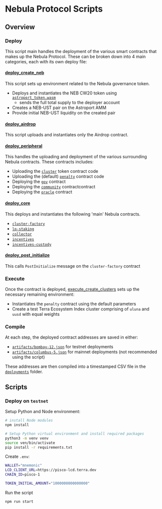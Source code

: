 # Nebula Protocol Scripts

## Overview

### Deploy

This script main handles the deployment of the various smart contracts that makes up the Nebula Protocol. These can be broken down into 4 main categories, each with its own deploy file:

#### [deploy_create_neb](/scripts/deploy/0_deploy_create_neb.ts)

This script sets up environment related to the Nebula governance token.

- Deploys and instantiates the NEB CW20 token using [`astroport_token.wasm`](../artifacts/astro-port_token.wasm)
  - sends the full total supply to the deployer account
- Creates a NEB-UST pair on the Astroport AMM
- Provide initial NEB-UST liquidity on the created pair

#### [deploy_airdrop](/scripts/deploy/1_deploy_airdrop.ts)

This script uploads and instantiates only the Airdrop contract.

#### [deploy_peripheral](/scripts/deploy/2_deploy_peripheral.ts)

This handles the uploading and deployment of the various surrounding Nebula contracts. These contracts includes:

- Uploading the [`cluster`](../contracts/nebula-cluster) token contract code
- Uploading the (default) [`penalty`](../contracts/nebula-penalty) contract code
- Deploying the [`gov`](../contracts/nebula-gov) contract
- Deploying the [`community`](../contracts/nebula-community) contractcontract
- Deploying the [`oracle`](../contracts/nebula-oracle) contract

#### [deploy_core](/scripts/deploy/3_deploy_core.ts)

This deploys and instantiates the following 'main' Nebula contracts.

- [`cluster-factory`](../contracts/nebula-cluster-factory)
- [`lp-staking`](../contracts/nebula-lp-staking)
- [`collector`](../contracts/nebula-collector)
- [`incentives`](../contracts/nebula-incentives)
- [`incentives-custody`](../contracts/nebula-incentives-custody)

#### [deploy_post_initialize](/scripts/deploy/4_deploy_post_initialize.ts)

This calls `PostInitialize` message on the `cluster-factory` contract

### Execute

Once the contract is deployed, [execute_create_clusters](/scripts/execute/1_execute_create_clusters.ts) sets up the necessary remaining environment:

- Instantiates the `penalty` contract using the default parameters
- Create a test Terra Ecosystem Index cluster comprising of `uluna` and `uusd` with equal weights

### Compile

At each step, the deployed contract addresses are saved in either:

- [`artifacts/bombay-12.json`](/artifacts/bombay-12.json) for testnet deployments
- [`artifacts/columbus-5.json`](/artifacts/columbus-5.json) for mainnet deployments (not recommended using the script)

These addresses are then compiled into a timestamped CSV file in the [`deployments`](./deployments) folder.

## Scripts

### Deploy on `testnet`

Setup Python and Node environment:

```bash
# install Node modules
npm install

# Setup Python virtual environment and install required packages
python3 -m venv venv
source ven/bin/activate
pip install -r requirements.txt
```

Create `.env`:

```bash
WALLET="mnemonic"
LCD_CLIENT_URL=https://pisco-lcd.terra.dev
CHAIN_ID=pisco-1

TOKEN_INITIAL_AMOUNT="1000000000000000"
```

Run the script

```bash
npm run start
```
